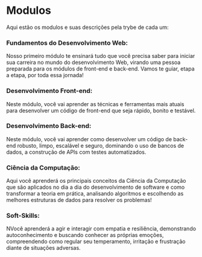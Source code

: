# Modulos
Aqui estão os modulos e suas descrições pela trybe de cada um:

### Fundamentos do Desenvolvimento Web:
Nosso primeiro módulo te ensinará tudo que você precisa saber para iniciar sua carreira no mundo do desenvolvimento Web, virando uma pessoa preparada para os módulos de front-end e back-end. Vamos te guiar, etapa a etapa, por toda essa jornada!

### Desenvolvimento Front-end:
Neste módulo, você vai aprender as técnicas e ferramentas mais atuais para desenvolver um código de front-end que seja rápido, bonito e testável.

### Desenvolvimento Back-end:
Neste módulo, você vai aprender como desenvolver um código de back-end robusto, limpo, escalável e seguro, dominando o uso de bancos de dados, a construção de APIs com testes automatizados.

### Ciência da Computação:
Aqui você aprenderá os principais conceitos da Ciência da Computação que são aplicados no dia a dia do desenvolvimento de software e como transformar a teoria em prática, analisando algoritmos e escolhendo as melhores estruturas de dados para resolver os problemas!

### Soft-Skills:
NVocê aprenderá a agir e interagir com empatia e resiliência, demonstrando autoconhecimento e buscando conhecer as próprias emoções, compreendendo como regular seu temperamento, irritação e frustração diante de situações adversas.